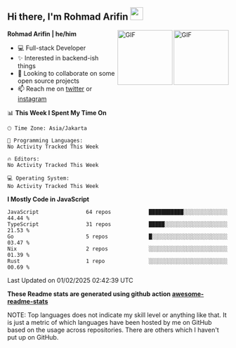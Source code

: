 ## Hi there, I'm Rohmad Arifin <img src="https://github.com/TheDudeThatCode/TheDudeThatCode/blob/master/Assets/Hi.gif" width="29px">

<img align="right" alt="GIF" height="125px" src="https://i.giphy.com/media/LMt9638dO8dftAjtco/200.webp" />
<img align="right" alt="GIF" height="125px" src="https://media3.giphy.com/media/ln7z2eWriiQAllfVcn/200w.webp" />

**Rohmad Arifin | he/him**

- 💻 Full-stack Developer
- ✨ Interested in backend-ish things
- 👯 Looking to collaborate on some open source projects
- 📫 Reach me on [twitter](https://twitter.com/arifinoid) or [instagram](https://instagram.com/arifinoid)

<!--
**arifinoid/arifinoid** is a ✨ _special_ ✨ repository because its `README.md` (this file) appears on your GitHub profile.

Here are some ideas to get you started:

- 🔭 I’m currently working on ...
- 🌱 I’m currently learning ...
- 👯 I’m looking to collaborate on ...
- 🤔 I’m looking for help with ...
- 💬 Ask me about ...
- 📫 How to reach me: ...
- 😄 Pronouns: ...
- ⚡ Fun fact: ...
-->

<!--START_SECTION:waka-->
📊 **This Week I Spent My Time On** 

```text
🕑︎ Time Zone: Asia/Jakarta

💬 Programming Languages: 
No Activity Tracked This Week

🔥 Editors: 
No Activity Tracked This Week

💻 Operating System: 
No Activity Tracked This Week
```

**I Mostly Code in JavaScript** 

```text
JavaScript               64 repos            ███████████░░░░░░░░░░░░░░   44.44 % 
TypeScript               31 repos            █████░░░░░░░░░░░░░░░░░░░░   21.53 % 
Go                       5 repos             █░░░░░░░░░░░░░░░░░░░░░░░░   03.47 % 
Nix                      2 repos             ░░░░░░░░░░░░░░░░░░░░░░░░░   01.39 % 
Rust                     1 repo              ░░░░░░░░░░░░░░░░░░░░░░░░░   00.69 % 
```




 Last Updated on 01/02/2025 02:42:39 UTC
<!--END_SECTION:waka-->

**These Readme stats are generated using github action [awesome-readme-stats](https://github.com/anmol098/waka-readme-stats)**

NOTE: Top languages does not indicate my skill level or anything like that. It is just a metric of which languages have been hosted by me on GitHub based on the usage across repositories. There are others which I haven't put up on GitHub.

